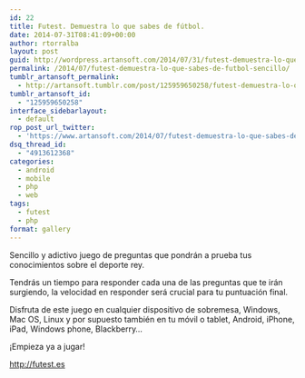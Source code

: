 ```yaml
---
id: 22
title: Futest. Demuestra lo que sabes de fútbol.
date: 2014-07-31T08:41:09+00:00
author: rtorralba
layout: post
guid: http://wordpress.artansoft.com/2014/07/31/futest-demuestra-lo-que-sabes-de-futbol-sencillo/
permalink: /2014/07/futest-demuestra-lo-que-sabes-de-futbol-sencillo/
tumblr_artansoft_permalink:
  - http://artansoft.tumblr.com/post/125959650258/futest-demuestra-lo-que-sabes-de-fútbol-sencillo
tumblr_artansoft_id:
  - "125959650258"
interface_sidebarlayout:
  - default
rop_post_url_twitter:
  - 'https://www.artansoft.com/2014/07/futest-demuestra-lo-que-sabes-de-futbol-sencillo/?utm_source=ReviveOldPost&utm_medium=social&utm_campaign=ReviveOldPost'
dsq_thread_id:
  - "4913612368"
categories:
  - android
  - mobile
  - php
  - web
tags:
  - futest
  - php
format: gallery
---
```

Sencillo y adictivo juego de preguntas que pondrán a prueba tus conocimientos sobre el deporte rey.

Tendrás un tiempo para responder cada una de las preguntas que te irán surgiendo, la velocidad en responder será crucial para tu puntuación final.

Disfruta de este juego en cualquier dispositivo de sobremesa, Windows, Mac OS, Linux y por supuesto también en tu móvil o tablet, Android, iPhone, iPad, Windows phone, Blackberry&hellip;

¡Empieza ya a jugar!

<a href="http://futest.es" target="_blank">http://futest.es</a>
